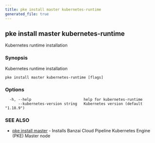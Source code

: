 ```yaml
---
title: pke install master kubernetes-runtime
generated_file: true
---
```

## pke install master kubernetes-runtime

Kubernetes runtime installation

### Synopsis

Kubernetes runtime installation

```
pke install master kubernetes-runtime [flags]
```

### Options

```
  -h, --help                        help for kubernetes-runtime
      --kubernetes-version string   Kubernetes version (default "1.18.9")
```

### SEE ALSO

* [pke install master](/docs/pke/cli/reference/pke_install_master/)	 - Installs Banzai Cloud Pipeline Kubernetes Engine (PKE) Master node

